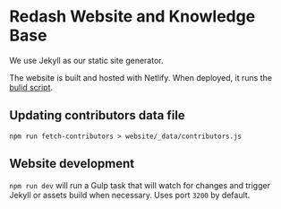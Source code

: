 # Redash Website and Knowledge Base

We use Jekyll as our static site generator.

The website is built and hosted with Netlify. When deployed, it runs the [bulid script](https://github.com/getredash/website/blob/master/bin/build).

## Updating contributors data file

```
npm run fetch-contributors > website/_data/contributors.js
```

## Website development

`npm run dev` will run a Gulp task that will watch for changes and trigger Jekyll or assets build when necessary. Uses port `3200` by default.
